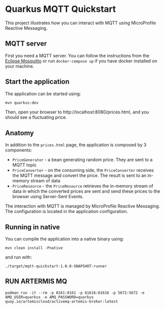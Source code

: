# Quarkus MQTT Quickstart

This project illustrates how you can interact with MQTT using MicroProfile Reactive Messaging.

## MQTT server

First you need a MQTT server. You can follow the instructions from the [Eclipse Mosquitto](https://mosquitto.org/) or run `docker-compose up` if you have docker installed on your machine.

## Start the application

The application can be started using:

```bash
mvn quarkus:dev
```

Then, open your browser to http://localhost:8080/prices.html, and you should see a fluctuating price.

## Anatomy

In addition to the `prices.html` page, the application is composed by 3 components:

- `PriceGenerator` - a bean generating random price. They are sent to a MQTT topic
- `PriceConverter` - on the consuming side, the `PriceConverter` receives the MQTT message and convert the price.
  The result is sent to an in-memory stream of data
- `PriceResource` - the `PriceResource` retrieves the in-memory stream of data in which the converted prices are sent and send these prices to the browser using Server-Sent Events.

The interaction with MQTT is managed by MicroProfile Reactive Messaging.
The configuration is located in the application configuration.

## Running in native

You can compile the application into a native binary using:

`mvn clean install -Pnative`

and run with:

`./target/mqtt-quickstart-1.0.0-SNAPSHOT-runner`

## RUN ARTERMIS MQ

`podman run -it --rm -p 8161:8161 -p 61616:61616 -p 5672:5672 -e AMQ_USER=quarkus -e AMQ_PASSWORD=quarkus quay.io/artemiscloud/activemq-artemis-broker:latest`
